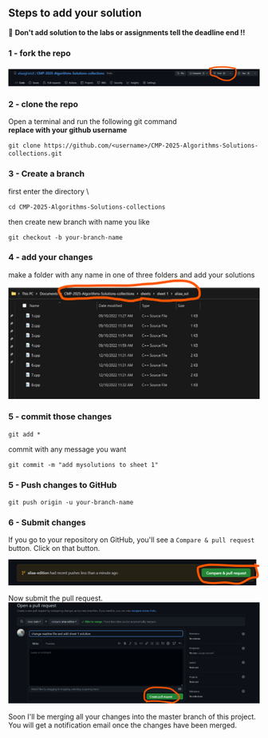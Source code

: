 ## Steps to add your solution
🛑 **Don't add solution to the labs or assignments tell the deadline end !!**


### 1 - fork the repo

![App Screenshot](screenshot/fork.png)

### 2 - clone the repo

Open a terminal and run the following git command \
**replace <username> with your github username**

```
git clone https://github.com/<username>/CMP-2025-Algorithms-Solutions-collections.git
```

### 3 - Create a branch

first enter the directory \
```
cd CMP-2025-Algorithms-Solutions-collections
```

then create new branch with name you like
```
git checkout -b your-branch-name
```

### 4 - add your changes

make a folder with any name in one of three folders and add your solutions
![App Screenshot](screenshot/changes.png)

### 5 - commit those changes

```
git add *
```

commit with any message you want

```
git commit -m "add mysolutions to sheet 1"
```

### 5 - Push changes to GitHub

```
git push origin -u your-branch-name
```

### 6 - Submit changes

If you go to your repository on GitHub, you'll see a `Compare & pull request` button. Click on that button.

![App Screenshot](screenshot/sub1.png)

Now submit the pull request.
![App Screenshot](screenshot/sub2.png)

Soon I'll be merging all your changes into the master branch of this project. You will get a notification email once the changes have been merged.


